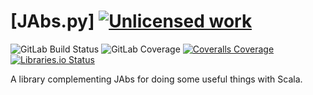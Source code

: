 [JAbs.py] [![Unlicensed work](https://raw.githubusercontent.com/unlicense/unlicense.org/master/static/favicon.png)](https://unlicense.org/)
===========
![GitLab Build Status](https://gitlab.com/KOLANICH/ScalaJVMInitializer.py/badges/master/pipeline.svg)
![GitLab Coverage](https://gitlab.com/KOLANICH/ScalaJVMInitializer.py/badges/master/coverage.svg)
[![Coveralls Coverage](https://img.shields.io/coveralls/KOLANICH/ScalaJVMInitializer.py.svg)](https://coveralls.io/r/KOLANICH/ScalaJVMInitializer.py)
[![Libraries.io Status](https://img.shields.io/librariesio/github/KOLANICH/ScalaJVMInitializer.py.svg)](https://libraries.io/github/KOLANICH/ScalaJVMInitializer.py)

A library complementing JAbs for doing some useful things with Scala.


